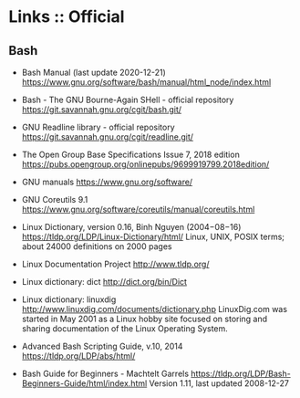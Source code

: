 # Links :: Official

## Bash


* Bash Manual (last update 2020-12-21)
https://www.gnu.org/software/bash/manual/html_node/index.html

* Bash - The GNU Bourne-Again SHell - official repository
https://git.savannah.gnu.org/cgit/bash.git/

* GNU Readline library - official repository
https://git.savannah.gnu.org/cgit/readline.git/

* The Open Group Base Specifications Issue 7, 2018 edition
https://pubs.opengroup.org/onlinepubs/9699919799.2018edition/

* GNU manuals
https://www.gnu.org/software/

* GNU Coreutils 9.1
https://www.gnu.org/software/coreutils/manual/coreutils.html

* Linux Dictionary, version 0.16, Binh Nguyen (2004−08−16)
https://tldp.org/LDP/Linux-Dictionary/html/
Linux, UNIX, POSIX terms; about 24000 definitions on 2000 pages

* Linux Documentation Project
http://www.tldp.org/

* Linux dictionary: dict
http://dict.org/bin/Dict

* Linux dictionary: linuxdig
http://www.linuxdig.com/documents/dictionary.php
LinuxDig.com was started in May 2001 as a Linux hobby site focused on storing and sharing documentation of the Linux Operating System.

* Advanced Bash Scripting Guide, v.10, 2014
https://tldp.org/LDP/abs/html/

* Bash Guide for Beginners - Machtelt Garrels
https://tldp.org/LDP/Bash-Beginners-Guide/html/index.html
Version 1.11, last updated 2008-12-27

